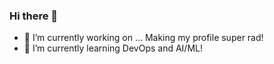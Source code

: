 ### Hi there 👋


- 🔭 I’m currently working on ...
Making my profile super rad!
- 🌱 I’m currently learning DevOps and AI/ML!

<!--
**mateuszpoland/mateuszpoland** is a ✨ _special_ ✨ repository because its `README.md` (this file) appears on your GitHub profile.

Here are some ideas to get you started:
- 🔭 I’m currently working on ...
Making my profile super rad!
- 🌱 I’m currently learning ...
- 👯 I’m looking to collaborate on ...
- 🤔 I’m looking for help with ...
- 💬 Ask me about ...
- 📫 How to reach me: ...
- 😄 Pronouns: ...
- ⚡ Fun fact: ...
-->
